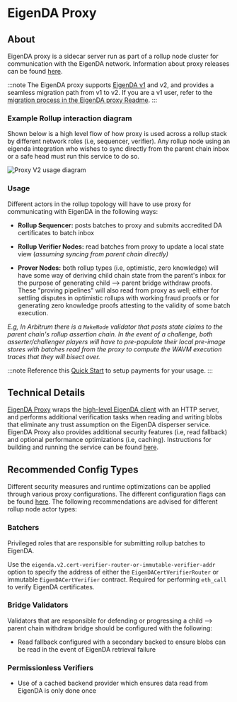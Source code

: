 # EigenDA Proxy

## About

EigenDA proxy is a sidecar server run as part of a rollup node cluster for communication with the EigenDA network. Information about
proxy releases can be found [here](https://github.com/Layr-Labs/eigenda-proxy/releases).

:::note
The EigenDA proxy supports [EigenDA v1](../v1/eigenda-proxyv1.md) and v2, and provides a seamless migration path from v1 to v2. If you are a v1 user,
refer to the [migration process in the EigenDA proxy Readme](https://github.com/Layr-Labs/eigenda-proxy?tab=readme-ov-file#migrating-from-eigenda-v1-to-v2). 
:::

### Example Rollup interaction diagram
Shown below is a high level flow of how proxy is used across a rollup stack by different network roles (i.e, sequencer, verifier). Any rollup node using an eigenda integration who wishes to sync directly from the parent chain inbox or a safe head must run this service to do so.

![Proxy V2 usage diagram](/img/integrations/proxy/proxy-v2.png)

### Usage
Different actors in the rollup topology will have to use proxy for communicating with EigenDA in the following ways:
- **Rollup Sequencer:** posts batches to proxy and submits accredited DA certificates to batch inbox
- **Rollup Verifier Nodes:** read batches from proxy to update a local state view (*assuming syncing from parent chain directly)*

- **Prover Nodes:** both rollup types (i.e, optimistic, zero knowledge) will have some way of deriving child chain state from the parent's inbox for the purpose of generating child --> parent bridge withdraw proofs. These "proving pipelines" will also read from proxy as well; either for settling disputes in optimistic rollups with working fraud proofs or for generating zero knowledge proofs attesting to the validity of some batch execution.

*E.g, In Arbitrum there is a `MakeNode` validator that posts state claims to the parent chain's rollup assertion chain. In the event of a challenge, both asserter/challenger players will have to pre-populate their local pre-image stores with batches read from the proxy to compute the WAVM execution traces that they will bisect over.*

:::note
Reference this [Quick Start](../quick-start/v2/index.md) to setup payments for your usage. 
:::
## Technical Details
[EigenDA Proxy](https://github.com/Layr-Labs/eigenda-proxy) wraps the [high-level EigenDA client](https://github.com/Layr-Labs/eigenda/blob/master/api/clients/eigenda_client.go) with an HTTP server, and performs additional verification tasks when reading and writing blobs that eliminate any trust assumption on the EigenDA disperser service. EigenDA Proxy also provides additional security features (i.e, read fallback) and optional performance optimizations (i.e, caching). Instructions for building and running the service can be found [here](https://github.com/Layr-Labs/eigenda-proxy/blob/main/README.md).

## Recommended Config Types
Different security measures and runtime optimizations can be applied through various proxy configurations. The different configuration flags can be found [here](https://github.com/Layr-Labs/eigenda-proxy/blob/main/docs/help_out.txt). The following recommendations are advised for different rollup node actor types:

### Batchers
Privileged roles that are responsible for submitting rollup batches to EigenDA.

Use the `eigenda.v2.cert-verifier-router-or-immutable-verifier-addr` option to specify the address of either the `EigenDACertVerifierRouter`
or immutable `EigenDACertVerifier` contract. Required for performing `eth_call` to verify EigenDA certificates.

### Bridge Validators
Validators that are responsible for defending or progressing a child --> parent chain withdraw bridge should be configured with the following:
- Read fallback configured with a secondary backed to ensure blobs can be read in the event of EigenDA retrieval failure

### Permissionless Verifiers
- Use of a cached backend provider which ensures data read from EigenDA is only done once